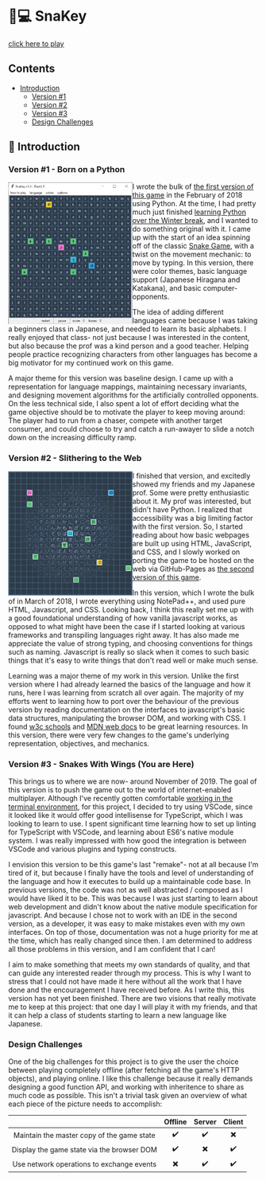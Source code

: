 
# :snake::computer: SnaKey

[click here to play](index.html)

## Contents

- [Introduction](#train-introduction)
  - [Version #1](#version-1---born-on-a-python)
  - [Version #2](#version-2---slithering-to-the-web)
  - [Version #3](#version-3---snakes-with-wings-you-are-here)
  - [Design Challenges](#design-challenges)

## :train: Introduction

### Version #1 - Born on a Python

<img src="assets/images/snakey_version1.PNG" align="left" width="250" /> I wrote the bulk of [the first version of this game](https://github.com/david-fong/SnaKey) in the February of 2018 using Python. At the time, I had pretty much just finished [learning Python over the Winter break](https://github.com/david-fong/Tetris), and I wanted to do something original with it. I came up with the start of an idea spinning off of the classic [Snake Game](https://wikipedia.org/wiki/Snake_(video_game_genre)), with a twist on the movement mechanic: to move by typing. In this version, there were color themes, basic language support (Japanese Hiragana and Katakana), and basic computer-opponents.

The idea of adding different languages came because I was taking a beginners class in Japanese, and needed to learn its basic alphabets. I really enjoyed that class- not just because I was interested in the content, but also because the prof was a kind person and a good teacher. Helping people practice recognizing characters from other languages has become a big motivator for my continued work on this game.

A major theme for this version was baseline design. I came up with a representation for language mappings, maintaining necessary invariants, and designing movement algorithms for the artificially controlled opponents. On the less technical side, I also spent a lot of effort deciding what the game objective should be to motivate the player to keep moving around: The player had to run from a chaser, compete with another target consumer, and could choose to try and catch a run-awayer to slide a notch down on the increasing difficulty ramp.

### Version #2 - Slithering to the Web

<img src="assets/images/snakey_version2_hiragana.PNG" align="left" width="250" /> I finished that version, and excitedly showed my friends and my Japanese prof. Some were pretty enthusiastic about it. My prof was interested, but didn't have Python. I realized that accessibility was a big limiting factor with the first version. So, I started reading about how basic webpages are built up using HTML, JavaScript, and CSS, and I slowly worked on porting the game to be hosted on the web via GitHub-Pages as [the second version of this game](https://github.com/david-fong/SnaKey-JS).

In this version, which I wrote the bulk of in March of 2018, I wrote everything using NotePad++, and used pure HTML, Javascript, and CSS. Looking back, I think this really set me up with a good foundational understanding of how vanilla javascript works, as opposed to what might have been the case if I started looking at various frameworks and transpiling languages right away. It has also made me appreciate the value of strong typing, and choosing conventions for things such as naming. Javascript is really so slack when it comes to such basic things that it's easy to write things that don't read well or make much sense.

Learning was a major theme of my work in this version. Unlike the first version where I had already learned the basics of the language and how it runs, here I was learning from scratch all over again. The majority of my efforts went to learning how to port over the behaviour of the previous version by reading documentation on the interfaces to javascript's basic data structures, manipulating the browser DOM, and working with CSS. I found [w3c schools](https://www.w3schools.com/) and [MDN web docs](https://developer.mozilla.org/en-US/) to be great learning resources. In this version, there were very few changes to the game's underlying representation, objectives, and mechanics.

### Version #3 - Snakes With Wings (You are Here)

This brings us to where we are now- around November of 2019. The goal of this version is to push the game out to the world of internet-enabled multiplayer. Although I've recently gotten comfortable [working in the terminal environment](https://github.com/david-fong/Darcy), for this project, I decided to try using VSCode, since it looked like it would offer good intellisense for TypeScript, which I was looking to learn to use. I spent significant time learning how to set up linting for TypeScript with VSCode, and learning about ES6's native module system. I was really impressed with how good the integration is between VSCode and various plugins and typing constructs.

I envision this version to be this game's last "remake"- not at all because I'm tired of it, but because I finally have the tools and level of understanding of the language and how it executes to build up a maintainable code base. In previous versions, the code was not as well abstracted / composed as I would have liked it to be. This was because I was just starting to learn about web development and didn't know about the native module specification for javascript. And because I chose not to work with an IDE in the second version, as a developer, it was easy to make mistakes even with my own interfaces. On top of those, documentation was not a huge priority for me at the time, which has really changed since then. I am determined to address all those problems in this version, and I am confident that I can!

I aim to make something that meets my own standards of quality, and that can guide any interested reader through my process. This is why I want to stress that I could not have made it here without all the work that I have done and the encouragement I have received before. As I write this, this version has not yet been finished. There are two visions that really motivate me to keep at this project: that one day I will play it with my friends, and that it can help a class of students starting to learn a new language like Japanese.

### Design Challenges

One of the big challenges for this project is to give the user the choice between playing completely offline (after fetching all the game's HTTP objects), and playing online. I like this challenge because it really demands designing a good function API, and working with inheritence to share as much code as possible. This isn't a trivial task given an overview of what each piece of the picture needs to accomplish:

|                                            | Offline | Server | Client |
:-------------------------------------------:|:-------:|:------:|:------:|
| Maintain the master copy of the game state | :heavy_check_mark: | :heavy_check_mark: | :heavy_multiplication_x: |
| Display the game state via the browser DOM | :heavy_check_mark: | :heavy_multiplication_x: | :heavy_check_mark: |
| Use network operations to exchange events  | :heavy_multiplication_x: | :heavy_check_mark: | :heavy_check_mark: |
